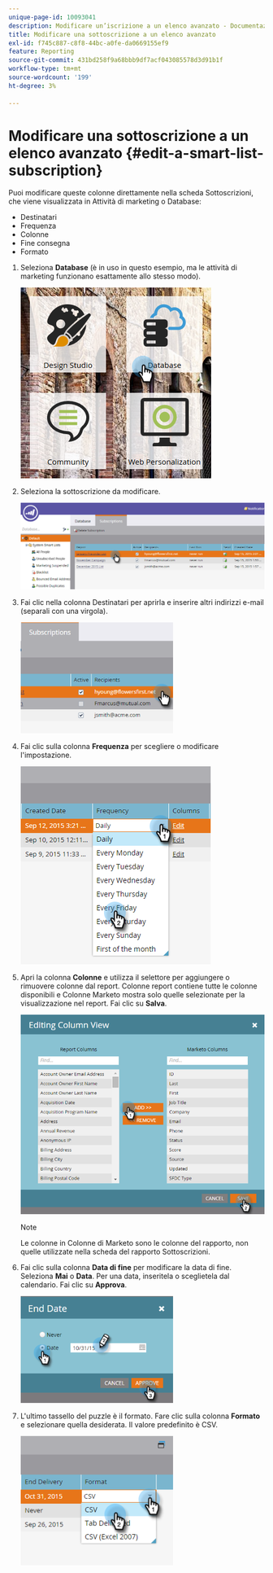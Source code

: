 ```yaml
---
unique-page-id: 10093041
description: Modificare un’iscrizione a un elenco avanzato - Documentazione di Marketo - Documentazione del prodotto
title: Modificare una sottoscrizione a un elenco avanzato
exl-id: f745c887-c8f8-44bc-a0fe-da0669155ef9
feature: Reporting
source-git-commit: 431bd258f9a68bbb9df7acf043085578d3d91b1f
workflow-type: tm+mt
source-wordcount: '199'
ht-degree: 3%

---
```


# Modificare una sottoscrizione a un elenco avanzato {#edit-a-smart-list-subscription}

Puoi modificare queste colonne direttamente nella scheda Sottoscrizioni, che viene visualizzata in Attività di marketing o Database:

* Destinatari
* Frequenza
* Colonne
* Fine consegna
* Formato

1. Seleziona **Database** (è in uso in questo esempio, ma le attività di marketing funzionano esattamente allo stesso modo).

   ![](assets/db-1.png)

1. Seleziona la sottoscrizione da modificare.

   ![](assets/two.png)

1. Fai clic nella colonna Destinatari per aprirla e inserire altri indirizzi e-mail (separali con una virgola).

   ![](assets/image2015-9-14-13-3a44-3a14.png)

1. Fai clic sulla colonna **Frequenza** per scegliere o modificare l&#39;impostazione.

   ![](assets/image2015-9-14-10-3a30-3a37.png)

1. Apri la colonna **Colonne** e utilizza il selettore per aggiungere o rimuovere colonne dal report. Colonne report contiene tutte le colonne disponibili e Colonne Marketo mostra solo quelle selezionate per la visualizzazione nel report. Fai clic su **Salva**.

   ![](assets/image2015-9-14-10-3a59-3a6.png)

   >[!NOTE]
   >
   >Le colonne in Colonne di Marketo sono le colonne del rapporto, non quelle utilizzate nella scheda del rapporto Sottoscrizioni.

1. Fai clic sulla colonna **Data di fine** per modificare la data di fine. Seleziona **Mai** o **Data**. Per una data, inseritela o sceglietela dal calendario. Fai clic su **Approva**.

   ![](assets/image2015-9-14-11-3a6-3a38.png)

1. L&#39;ultimo tassello del puzzle è il formato. Fare clic sulla colonna **Formato** e selezionare quella desiderata. Il valore predefinito è CSV.

   ![](assets/image2015-9-14-11-3a11-3a41.png)
